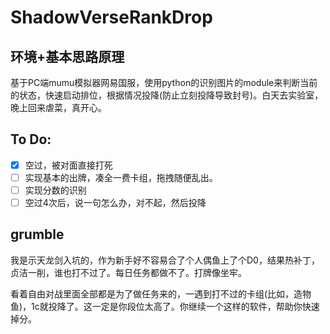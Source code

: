 # ShadowVerseRankDrop

## 环境+基本思路原理

基于PC端mumu模拟器网易国服，使用python的识别图片的module来判断当前的状态，快速启动排位，根据情况投降(防止立刻投降导致封号)。白天去实验室，晚上回来虐菜，真开心。

## To Do:

- [x] 空过，被对面直接打死
- [ ] 实现基本的出牌，凑全一费卡组，拖拽随便乱出。
- [ ] 实现分数的识别
- [ ] 空过4次后，说一句怎么办，对不起，然后投降
## grumble

我是示天龙剑入坑的，作为新手好不容易合了个人偶鱼上了个D0，结果热补丁，贞洁一削，谁也打不过了。每日任务都做不了。打牌像坐牢。

看着自由对战里面全部都是为了做任务来的，一遇到打不过的卡组(比如，造物鱼)，1c就投降了。这一定是你段位太高了。你继续一个这样的软件，帮助你快速掉分。
